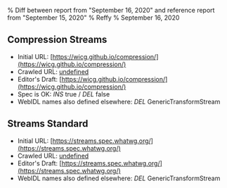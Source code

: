 % Diff between report from "September 16, 2020" and reference report from "September 15, 2020"
% Reffy
% September 16, 2020

## Compression Streams

- Initial URL: [https://wicg.github.io/compression/](https://wicg.github.io/compression/)
- Crawled URL: [undefined](undefined)
- Editor's Draft: [https://wicg.github.io/compression/](https://wicg.github.io/compression/)
- Spec is OK: *INS* true / *DEL* false
- WebIDL names also defined elsewhere: *DEL* GenericTransformStream


## Streams Standard

- Initial URL: [https://streams.spec.whatwg.org/](https://streams.spec.whatwg.org/)
- Crawled URL: [undefined](undefined)
- Editor's Draft: [https://streams.spec.whatwg.org/](https://streams.spec.whatwg.org/)
- WebIDL names also defined elsewhere: *DEL* GenericTransformStream


